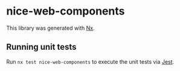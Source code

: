 # nice-web-components

This library was generated with [Nx](https://nx.dev).

## Running unit tests

Run `nx test nice-web-components` to execute the unit tests via [Jest](https://jestjs.io).

